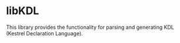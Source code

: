 # libKDL
This library provides the functionality for parsing and generating KDL (Kestrel Declaration Language).